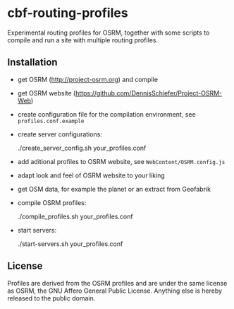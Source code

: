 cbf-routing-profiles
====================

Experimental routing profiles for OSRM, together with some scripts to compile and
run a site with multiple routing profiles.

Installation
------------

* get OSRM (http://project-osrm.org) and compile

* get OSRM website (https://github.com/DennisSchiefer/Project-OSRM-Web)

* create configuration file for the compilation environment, see `profiles.conf.example`

* create server configurations:

    ./create_server_config.sh your_profiles.conf

* add aditional profiles to OSRM website, see `WebContent/OSRM.config.js`

* adapt look and feel of OSRM website to your liking

* get OSM data, for example the planet or an extract from Geofabrik

* compile OSRM profiles:

    ./compile_profiles.sh your_profiles.conf

* start servers:

    ./start-servers.sh your_profiles.conf

License
-------

Profiles are derived from the OSRM profiles and are under the same license
as OSRM, the GNU Affero General Public License. Anything else is hereby
released to the public domain.

